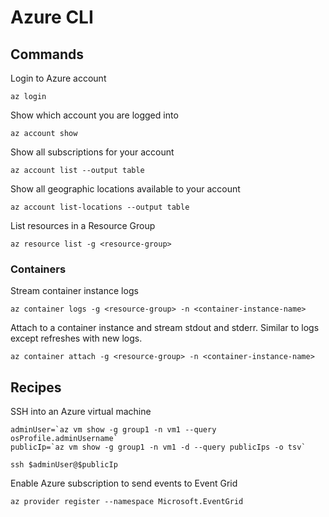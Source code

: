 Azure CLI
=================

Commands
---------------------

Login to Azure account
```
az login
```

Show which account you are logged into
```
az account show
```

Show all subscriptions for your account
```
az account list --output table
```

Show all geographic locations available to your account
```
az account list-locations --output table
```

List resources in a Resource Group
```
az resource list -g <resource-group>
```

### Containers

Stream container instance logs
```
az container logs -g <resource-group> -n <container-instance-name>
```

Attach to a container instance and stream stdout and stderr.
Similar to logs except refreshes with new logs.
```
az container attach -g <resource-group> -n <container-instance-name>
```

Recipes
------------------------
SSH into an Azure virtual machine
```
adminUser=`az vm show -g group1 -n vm1 --query osProfile.adminUsername`
publicIp=`az vm show -g group1 -n vm1 -d --query publicIps -o tsv`

ssh $adminUser@$publicIp
```

Enable Azure subscription to send events to Event Grid
```
az provider register --namespace Microsoft.EventGrid
```
